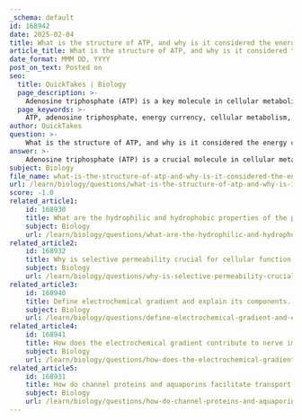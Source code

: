 ```yaml
---
_schema: default
id: 168942
date: 2025-02-04
title: What is the structure of ATP, and why is it considered the energy currency of the cell?
article_title: What is the structure of ATP, and why is it considered the energy currency of the cell?
date_format: MMM DD, YYYY
post_on_text: Posted on
seo:
  title: QuickTakes | Biology
  page_description: >-
    Adenosine triphosphate (ATP) is a key molecule in cellular metabolism, known as the energy currency of the cell. Its structure includes adenosine and three phosphate groups, enabling energy release through hydrolysis, essential for various cellular processes.
  page_keywords: >-
    ATP, adenosine triphosphate, energy currency, cellular metabolism, structure of ATP, phosphate groups, energy release, hydrolysis, ADP, inorganic phosphate, cellular respiration, active transport, muscle contraction, biosynthesis, universal energy carrier, biochemical reactions
author: QuickTakes
question: >-
    What is the structure of ATP, and why is it considered the energy currency of the cell?
answer: >-
    Adenosine triphosphate (ATP) is a crucial molecule in cellular metabolism, often referred to as the "energy currency" of the cell. Its structure and function are integral to understanding how cells harness and utilize energy.\n\n### Structure of ATP\n\nATP consists of three main components:\n\n1. **Adenosine**: This is a nucleoside made up of a nitrogenous base (adenine) attached to a ribose sugar.\n2. **Phosphate Groups**: ATP contains three phosphate groups (denoted as α, β, and γ phosphates) linked by high-energy bonds. The structure can be represented as follows:\n\n   - The adenosine part is connected to the first phosphate group (α), and the subsequent phosphate groups (β and γ) are linked to the α phosphate. The bonds between these phosphate groups are high-energy bonds, particularly the bond between the second (β) and third (γ) phosphate groups.\n\n### Why ATP is Considered the Energy Currency of the Cell\n\n1. **Energy Release**: When ATP is hydrolyzed (i.e., when it loses one of its phosphate groups, typically the γ phosphate), it converts to adenosine diphosphate (ADP) and an inorganic phosphate (Pi). This reaction releases a significant amount of energy, which can be harnessed for various cellular processes, such as:\n   - **Active Transport**: ATP provides the energy required for transport proteins (pumps) to move substances against their concentration gradients.\n   - **Muscle Contraction**: ATP is essential for muscle fibers to contract and relax.\n   - **Biosynthesis**: ATP is used in the synthesis of macromolecules, such as proteins and nucleic acids.\n\n2. **Regeneration**: ATP can be regenerated from ADP and Pi through cellular respiration processes, such as oxidative phosphorylation and substrate-level phosphorylation. This continuous cycle of ATP hydrolysis and regeneration allows cells to maintain a readily available energy supply.\n\n3. **Versatility**: ATP is involved in a wide range of biochemical reactions, making it a universal energy carrier in all living organisms. Its ability to release energy quickly and efficiently makes it indispensable for cellular functions.\n\nIn summary, ATP's structure, with its high-energy phosphate bonds, allows it to act as a primary energy carrier in cells, facilitating various biological processes essential for life.
subject: Biology
file_name: what-is-the-structure-of-atp-and-why-is-it-considered-the-energy-currency-of-the-cell.md
url: /learn/biology/questions/what-is-the-structure-of-atp-and-why-is-it-considered-the-energy-currency-of-the-cell
score: -1.0
related_article1:
    id: 168930
    title: What are the hydrophilic and hydrophobic properties of the phospholipid bilayer, and how do they contribute to membrane permeability?
    subject: Biology
    url: /learn/biology/questions/what-are-the-hydrophilic-and-hydrophobic-properties-of-the-phospholipid-bilayer-and-how-do-they-contribute-to-membrane-permeability
related_article2:
    id: 168932
    title: Why is selective permeability crucial for cellular function, and how does it regulate substance entry and exit?
    subject: Biology
    url: /learn/biology/questions/why-is-selective-permeability-crucial-for-cellular-function-and-how-does-it-regulate-substance-entry-and-exit
related_article3:
    id: 168940
    title: Define electrochemical gradient and explain its components.
    subject: Biology
    url: /learn/biology/questions/define-electrochemical-gradient-and-explain-its-components
related_article4:
    id: 168941
    title: How does the electrochemical gradient contribute to nerve impulse transmission and muscle contraction?
    subject: Biology
    url: /learn/biology/questions/how-does-the-electrochemical-gradient-contribute-to-nerve-impulse-transmission-and-muscle-contraction
related_article5:
    id: 168931
    title: How do channel proteins and aquaporins facilitate transport across the cell membrane?
    subject: Biology
    url: /learn/biology/questions/how-do-channel-proteins-and-aquaporins-facilitate-transport-across-the-cell-membrane
---
```


&nbsp;